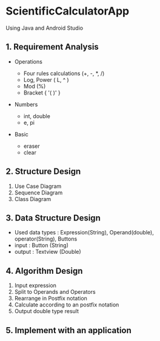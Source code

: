 # ScientificCalculatorApp  
Using Java and Android Studio


## 1. Requirement Analysis  
* Operations 
  * Four rules calculations (+, -, *, /)
  * Log, Power ( L, ^ )
  * Mod (%)
  * Bracket { '( )' }
  
* Numbers
  * int, double
  * e, pi  
  
* Basic
  * eraser
  * clear
  
## 2. Structure Design
 1. Use Case Diagram
 2. Sequence Diagram
 3. Class Diagram
 
 
## 3. Data Structure Design
* Used data types : Expression(String), Operand(double), operator(String), Buttons
* input : Button (String)
* output : Textview (Double)

## 4. Algorithm Design
1. Input expression
2. Split to Operands and Operators
3. Rearrange in Postfix notation
4. Calculate according to an postfix notation
5. Output double type result 

## 5. Implement with an application
